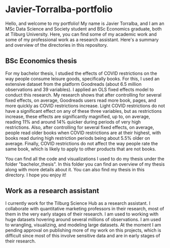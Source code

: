 # Javier-Torralba-portfolio
Hello, and welcome to my portfolio! My name is Javier Torralba, and I am an MSc Data Science and Society student and BSc Economics graduate, both at Tilburg University. Here, you can find some of
my academic work and some of my professional work as a research assistant. Here's a summary and overview of the directories in this repository. 

## BSc Economics thesis
For my bachelor thesis, I studied the effects of COVID restrictions on the way people consume leisure goods, specifically books. For this, I used an extensive dataset from the platform Goodreads (about 
6.5 million observations and 39 variables). I applied an OLS fixed effects model to conduct this research. My research shows that after controlling for several fixed effects, on average, Goodreads users read more book, pages, and more quickly as COVID restrictions increase. 
Light COVID restrictions do not have a significant effect on any of these three variables, but as restrictions increase, these effects are significantly magnified, up to, on average, 
reading 11% and around 14% quicker during periods of very high restrictions. Also, after controlling for several fixed effects, on average, people read older books when COVID restrictions are at their highest,
with books read during high restriction periods being about 5.5% older on average. Finally, COVID restrictions do not affect the way people rate the same book, which is likely to apply to other products
that are not books. 

You can find all the code and visualizations I used to do my thesis under the folder "bachelor_thesis". In this folder you can find an overview of my thesis along with more details about it. You can also find
my thesis in this directory. I hope you enjoy it!

## Work as a research assistant
I currently work for the Tilburg Science Hub as a research assistant. I collaborate with quantitative marketing professors in their research, most of them in the very early stages of their research.
I am used to working with huge datasets hovering around several millions of observations. I am used to wrangling, visualizing, and modeling large datasets. At the moment I am pending approval on publishing more of 
my work on this projects, which is difficult since most of this involve sensitive data and are in early stages of their research. 
